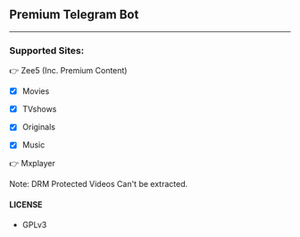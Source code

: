 ## Premium Telegram Bot
---

### Supported Sites:

👉 Zee5 (Inc. Premium Content)
   
  - [x] Movies

  - [x] TVshows

  - [x] Originals

  - [x] Music

👉 Mxplayer
  
   Note: DRM Protected Videos Can't be extracted.

#### LICENSE
- GPLv3
